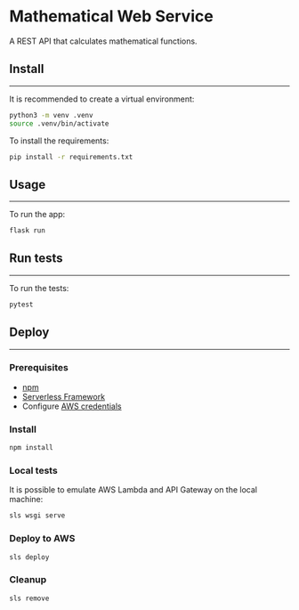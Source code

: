 # Mathematical Web Service
A REST API that calculates mathematical functions.


## Install

---

It is recommended to create a virtual environment:
```bash
python3 -m venv .venv
source .venv/bin/activate
```

To install the requirements:
```bash
pip install -r requirements.txt
```

## Usage

---
To run the app:
```bash
flask run
```

## Run tests

---
To run the tests:
```bash
pytest
```

## Deploy

---

### Prerequisites

- [npm](https://www.npmjs.com/get-npm)
- [Serverless Framework](https://serverless.com/framework/docs/providers/aws/guide/quick-start/)
- Configure [AWS credentials](https://www.serverless.com/framework/docs/providers/aws/guide/credentials/)

### Install
```bash
npm install
```

### Local tests
It is possible to emulate AWS Lambda and API Gateway on the local machine:
```bash
sls wsgi serve
```

### Deploy to AWS
```bash
sls deploy
```

### Cleanup
```bash
sls remove
```
